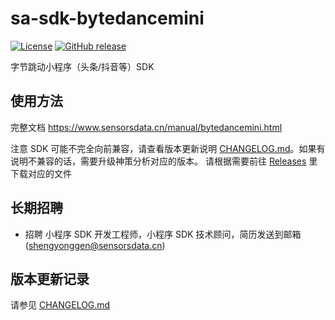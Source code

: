 # sa-sdk-bytedancemini

[![License](https://img.shields.io/github/license/sensorsdata/sa-sdk-bytedancemini.svg)](https://github.com/sensorsdata/sa-sdk-bytedancemini/blob/master/LICENSE)
[![GitHub release](https://img.shields.io/github/release/sensorsdata/sa-sdk-bytedancemini.svg)](https://github.com/sensorsdata/sa-sdk-bytedancemini/releases)

字节跳动小程序（头条/抖音等）SDK

## 使用方法
完整文档 https://www.sensorsdata.cn/manual/bytedancemini.html

注意 SDK 可能不完全向前兼容，请查看版本更新说明 [CHANGELOG.md](CHANGELOG.md)。如果有说明不兼容的话，需要升级神策分析对应的版本。
请根据需要前往 [Releases](https://github.com/sensorsdata/sa-sdk-bytedancemini/releases) 里下载对应的文件

## 长期招聘
 * 招聘 小程序 SDK 开发工程师，小程序 SDK 技术顾问，简历发送到邮箱 (shengyonggen@sensorsdata.cn)

## 版本更新记录

请参见 [CHANGELOG.md](CHANGELOG.md)